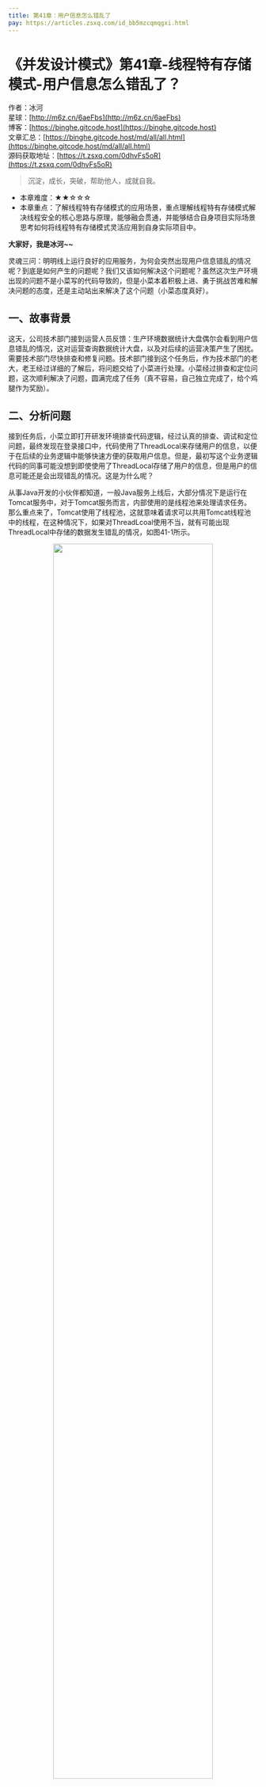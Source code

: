 ```yaml
---
title: 第41章：用户信息怎么错乱了
pay: https://articles.zsxq.com/id_bb5mzcqmqgxi.html
---
```


# 《并发设计模式》第41章-线程特有存储模式-用户信息怎么错乱了？

作者：冰河
<br/>星球：[http://m6z.cn/6aeFbs](http://m6z.cn/6aeFbs)
<br/>博客：[https://binghe.gitcode.host](https://binghe.gitcode.host)
<br/>文章汇总：[https://binghe.gitcode.host/md/all/all.html](https://binghe.gitcode.host/md/all/all.html)
<br/>源码获取地址：[https://t.zsxq.com/0dhvFs5oR](https://t.zsxq.com/0dhvFs5oR)

> 沉淀，成长，突破，帮助他人，成就自我。

* 本章难度：★★☆☆☆
* 本章重点：了解线程特有存储模式的应用场景，重点理解线程特有存储模式解决线程安全的核心思路与原理，能够融会贯通，并能够结合自身项目实际场景思考如何将线程特有存储模式灵活应用到自身实际项目中。

**大家好，我是冰河~~**

灵魂三问：明明线上运行良好的应用服务，为何会突然出现用户信息错乱的情况呢？到底是如何产生的问题呢？我们又该如何解决这个问题呢？虽然这次生产环境出现的问题不是小菜写的代码导致的，但是小菜本着积极上进、勇于挑战苦难和解决问题的态度，还是主动站出来解决了这个问题（小菜态度真好）。

## 一、故事背景

这天，公司技术部门接到运营人员反馈：生产环境数据统计大盘偶尔会看到用户信息错乱的情况，这对运营查询数据统计大盘，以及对后续的运营决策产生了困扰。需要技术部门尽快排查和修复问题。技术部门接到这个任务后，作为技术部门的老大，老王经过详细的了解后，将问题交给了小菜进行处理。小菜经过排查和定位问题，这次顺利解决了问题，圆满完成了任务（真不容易，自己独立完成了，给个鸡腿作为奖励）。

## 二、分析问题

接到任务后，小菜立即打开研发环境排查代码逻辑，经过认真的排查、调试和定位问题，最终发现在登录接口中，代码使用了ThreadLocal来存储用户的信息，以便于在后续的业务逻辑中能够快速方便的获取用户信息。但是，最初写这个业务逻辑代码的同事可能没想到即使使用了ThreadLocal存储了用户的信息，但是用户的信息可能还是会出现错乱的情况。这是为什么呢？

从事Java开发的小伙伴都知道，一般Java服务上线后，大部分情况下是运行在Tomcat服务中，对于Tomcat服务而言，内部使用的是线程池来处理请求任务。那么重点来了，Tomcat使用了线程池，这就意味着请求可以共用Tomcat线程池中的线程，在这种情况下，如果对ThreadLcoal使用不当，就有可能出现ThreadLocal中存储的数据发生错乱的情况，如图41-1所示。

<div align="center">
    <img src="https://binghe.gitcode.host/assets/images/core/concurrent/2023-10-28-001.png?raw=true" width="80%">
    <br/>
</div>

可以看到，当大量请求到来时，由于Tomcat内部使用的是线程池来处理请求任务，此时就可能会出现不同的请求共用了线程池中同一个线程的情况，线程中会使用ThreadLocal的get()方法获取数据，随后再使用ThreadLocal的set()方法存储数据，这就可能会出现数据错乱的情况。

## 三、重现问题

为了便于大家更好的了解问题所在，这里，我们写一段代码来模拟用户请求登录接口，登录成功后查询并存储用户信息到ThreadLocal的逻辑。源码详见：io.binghe.concurrent.design.threadlocal.wrong.ThreadLocalWrongTest。

```java
public class ThreadLocalWrongTest {
    
    private static final ExecutorService THREAD_POOL = new ThreadPoolExecutor(1,
            1,
            1,
            TimeUnit.MINUTES,
            new LinkedBlockingQueue<>(1024));
    
    private static final ThreadLocal<String> THREAD_LOCAL = new ThreadLocal<>();

    private static final int REQUEST_COUNT = 2;

    public static void main(String[] args) throws InterruptedException {
        CountDownLatch countDownLatch = new CountDownLatch(REQUEST_COUNT);
        System.out.println("重现问题开始");
        long startTime = System.currentTimeMillis();
        for (int i = 1; i <= REQUEST_COUNT; i++){
            int count = i;
            THREAD_POOL.execute(() -> {
                //先从THREAD_LOCAL中获取数据
                String username = THREAD_LOCAL.get();
                System.out.println("第" + count + "个请求第1次获取到的数据为：" + username);
                //存储数据到THREAD_LOCAL中
                THREAD_LOCAL.set("binghe00" + count);
                //再次从THREAD_LOCAL中查询数据
                username = THREAD_LOCAL.get();
                System.out.println("第" + count + "个请求第2次获取到的数据为：" + username);
                countDownLatch.countDown();
            });
        }
        System.out.println("重现问题结束，耗时：" + (System.currentTimeMillis() - startTime) + "ms");
        countDownLatch.await();
        THREAD_POOL.shutdown();
    }
}
```

可以看到，在ThreadLocalWrongTest类的代码中，创建了一个核心线程数和最大线程数都为1的线程池，来模拟线程池中只有一个线程的Tomcat服务。同时，定义了一个THREAD_LOCAL常量来模拟获取和存储用户信息，并且以请求两次为例重现问题。接下来，我们看看main()方法的实现。

main()方法中，最主要的逻辑就是在for循环，这里for循环模拟的是请求次数，由于线程池核心线程数和最大线程数都是1，此时有两个请求到来，那两个请求就一定会共用线程池中唯一的一个线程。此时，我们在for循环中将模拟的请求提交到线程池。首先，会从THREAD_LOCAL中获取数据并进行打印，随后会向THREAD_LOCAL中存储数据，接下来，再次从THREAD_LOCAL中获取数据并进行打印。按理说，两个请求之前没有影响才对，可事实却是在第2次请求中会获取到第1次请求存储到THREAD_LOCAL中的数据。

## 查看全文

加入[冰河技术](http://m6z.cn/6aeFbs)知识星球，解锁完整技术文章与完整代码